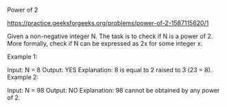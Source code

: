 Power of 2


https://practice.geeksforgeeks.org/problems/power-of-2-1587115620/1

Given a non-negative integer N. The task is to check if N is a power of 2. More formally, check if N can be expressed as 2x for some integer x.

Example 1:

Input: 
N = 8
Output: 
YES
Explanation:
8 is equal to 2 raised to 3 (23 = 8).
Example 2:

Input: 
N = 98
Output: 
NO
Explanation: 
98 cannot be obtained by any power of 2.
